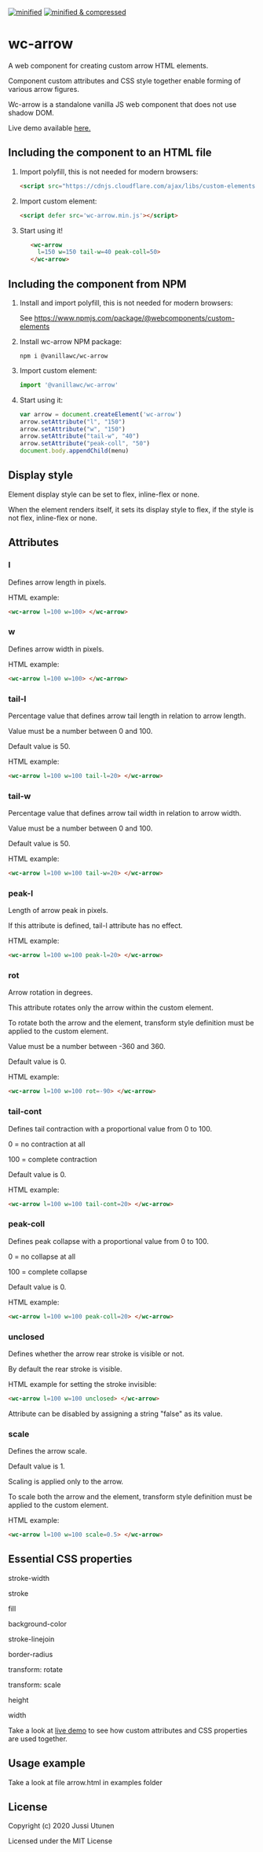 [![minified](https://badgen.net/badge/minified/2.8%20kB/blue)](https://badgen.net/badge/minified/2.8%20kB/blue)
[![minified & compressed](https://badgen.net/badge/minified%20&%20compressed/1.5%20kB/blue)](https://badgen.net/badge/minified%20&%20compressed/1.5%20kB/blue)

# wc-arrow
A web component for creating custom arrow HTML elements.

Component custom attributes and CSS style together enable forming of various arrow figures.

Wc-arrow is a standalone vanilla JS web component that does not use shadow DOM.

Live demo available [here.](http://135.181.40.67/wc-arrow/)

## Including the component to an HTML file

1. Import polyfill, this is not needed for modern browsers:

    ```html
    <script src="https://cdnjs.cloudflare.com/ajax/libs/custom-elements/1.4.1/custom-elements.min.js"></script>
    ```

2. Import custom element:

    ```html
    <script defer src='wc-arrow.min.js'></script>
    ```

3. Start using it!

    ```html
       <wc-arrow
         l=150 w=150 tail-w=40 peak-coll=50>
       </wc-arrow>  
    ```

## Including the component from NPM

1. Install and import polyfill, this is not needed for modern browsers:

   See https://www.npmjs.com/package/@webcomponents/custom-elements

2. Install wc-arrow NPM package:

    ```console
    npm i @vanillawc/wc-arrow
    ```

3. Import custom element:

    ```javascript
    import '@vanillawc/wc-arrow'
    ```

4. Start using it:

   ```javascript
   var arrow = document.createElement('wc-arrow')
   arrow.setAttribute("l", "150")
   arrow.setAttribute("w", "150")
   arrow.setAttribute("tail-w", "40")
   arrow.setAttribute("peak-coll", "50")
   document.body.appendChild(menu)
   ```
## Display style

Element display style can be set to flex, inline-flex or none.

When the element renders itself, it sets its display style to flex, if the style is not flex, inline-flex or none.

## Attributes

### l

Defines arrow length in pixels.

HTML example:

```html
<wc-arrow l=100 w=100> </wc-arrow>
```

### w

Defines arrow width in pixels.

HTML example:

```html
<wc-arrow l=100 w=100> </wc-arrow>
```

### tail-l

Percentage value that defines arrow tail length in relation to arrow length.

Value must be a number between 0 and 100.

Default value is 50.

HTML example:

```html
<wc-arrow l=100 w=100 tail-l=20> </wc-arrow>
```

### tail-w

Percentage value that defines arrow tail width in relation to arrow width.

Value must be a number between 0 and 100.

Default value is 50.

HTML example:

```html
<wc-arrow l=100 w=100 tail-w=20> </wc-arrow>
```

### peak-l

Length of arrow peak in pixels.

If this attribute is defined, tail-l attribute has no effect.

HTML example:

```html
<wc-arrow l=100 w=100 peak-l=20> </wc-arrow>
```

### rot

Arrow rotation in degrees.

This attribute rotates only the arrow within the custom element.

To rotate both the arrow and the element, transform style definition must be applied to the custom element.

Value must be a number between -360 and 360.

Default value is 0.

HTML example:

```html
<wc-arrow l=100 w=100 rot=-90> </wc-arrow>
```

### tail-cont

Defines tail contraction with a proportional value from 0 to 100.

0 = no contraction at all

100 = complete contraction

Default value is 0.

HTML example:

```html
<wc-arrow l=100 w=100 tail-cont=20> </wc-arrow>
```

### peak-coll

Defines peak collapse with a proportional value from 0 to 100.

0 = no collapse at all

100 = complete collapse

Default value is 0.

HTML example:

```html
<wc-arrow l=100 w=100 peak-coll=20> </wc-arrow>
```

### unclosed

Defines whether the arrow rear stroke is visible or not.

By default the rear stroke is visible.

HTML example for setting the stroke invisible:

```html
<wc-arrow l=100 w=100 unclosed> </wc-arrow>
```
 Attribute can be disabled by assigning a string "false" as its value.

### scale

Defines the arrow scale.

Default value is 1.

Scaling is applied only to the arrow.

To scale both the arrow and the element, transform style definition must be applied to the custom element.

HTML example:

```html
<wc-arrow l=100 w=100 scale=0.5> </wc-arrow>
```
## Essential CSS properties

stroke-width

stroke

fill

background-color

stroke-linejoin

border-radius

transform: rotate

transform: scale

height

width

Take a look at [live demo](http://51.38.51.120/wc-arrow/) to see how custom attributes and CSS properties are used together.

## Usage example

Take a look at file arrow.html in examples folder

## License

Copyright (c) 2020 Jussi Utunen

Licensed under the MIT License
